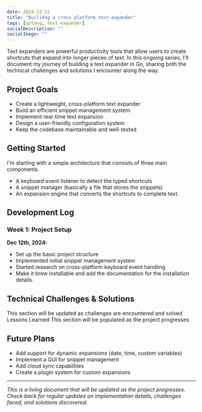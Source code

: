 ```yaml
---
date: 2024-12-12
title: "Builidng a cross platform text-expander"
tags: [golang, text-expander]
socialDescription: ""
socialImage: ""
---
```


Text expanders are powerful productivity tools that allow users to create shortcuts that expand into longer pieces of text. In this ongoing series, I'll document my journey of building a text expander in Go, sharing both the technical challenges and solutions I encounter along the way.

## Project Goals

- Create a lightweight, cross-platform text expander
- Build an efficient snippet management system
- Implement real-time text expansion
- Design a user-friendly configuration system
- Keep the codebase maintainable and well-tested

## Getting Started

I'm starting with a simple architecture that consists of three main components. 
- A keyboard event listener to detect the typed shortcuts
- A snippet manager (basically a file that stores the snippets)
- An expansion engine that converts the shortcuts to complete text.


<!-- ## Next Steps
In the upcoming posts, I'll cover:

- Implementing keyboard event listening in Go
- Building a persistent storage system for snippets
- Creating an efficient matching algorithm
- Handling special cases (e.g., formatting, variables) -->


## Development Log
### Week 1: Project Setup
**Dec 12th, 2024:**

- Set up the basic project structure
- Implemented initial snippet management system
- Started research on cross-platform keyboard event handling
- Make it brew installable and add the documentation for the installation details.

## Technical Challenges & Solutions
This section will be updated as challenges are encountered and solved
Lessons Learned
This section will be populated as the project progresses

## Future Plans

- Add support for dynamic expansions (date, time, custom variables)
- Implement a GUI for snippet management
- Add cloud sync capabilities
- Create a plugin system for custom expansions

---

*This is a living document that will be updated as the project progresses. Check back for regular updates on implementation details, challenges faced, and solutions discovered.*